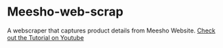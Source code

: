 # Meesho-web-scrap
A webscraper that captures product details from Meesho Website.
[Check out the Tutorial on Youtube](https://www.youtube.com/watch?v=dklJ6-sFlRw)
